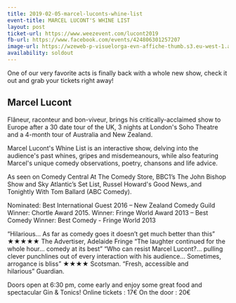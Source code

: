 ```yaml
---
title: 2019-02-05-marcel-luconts-whine-list
event-title: MARCEL LUCONT'S WHINE LIST
layout: post
ticket-url: https://www.weezevent.com/lucont2019
fb-url: https://www.facebook.com/events/424806301257207
image-url: https://wzeweb-p-visuelorga-evn-affiche-thumb.s3.eu-west-1.amazonaws.com/affiche_372633.thumb53700.1535969032.jpg
availability: soldout
---
```

One of our very favorite acts is finally back with a whole new show, check it out and grab your tickets right away!

## Marcel Lucont
Flâneur, raconteur and bon-viveur, brings his critically-acclaimed show to Europe after a 30 date tour of the UK, 3 nights at London's Soho Theatre and a 4-month tour of Australia and New Zealand.

Marcel Lucont's Whine List is an interactive show, delving into the audience's past whines, gripes and misdemeanours, while also featuring Marcel's unique comedy observations, poetry, chansons and life advice.

As seen on Comedy Central At The Comedy Store, BBC1’s The John Bishop Show and Sky Atlantic’s Set List, Russel Howard's Good News,.and Tonightly With Tom Ballard (ABC Comedy).

Nominated: Best International Guest 2016 – New Zealand Comedy Guild
Winner: Chortle Award 2015.
Winner: Fringe World Award 2013 – Best Comedy
Winner: Best Comedy - Fringe World 2013

“Hilarious… As far as comedy goes it doesn’t get much better than this”
★★★★★ The Advertiser, Adelaide Fringe
“The laughter continued for the whole hour… comedy at its best”
“Who can resist Marcel Lucont?… pulling clever punchlines out of every interaction with his audience... Sometimes, arrogance is bliss” ★★★★ Scotsman.
“Fresh, accessible and hilarious” Guardian.

Doors open at 6:30 pm, come early and enjoy some great food and spectacular Gin & Tonics!
Online tickets : 17€
On the door : 20€
